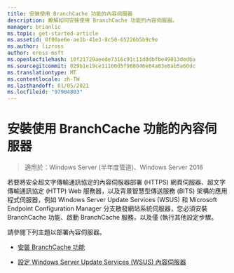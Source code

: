 ```yaml
---
title: 安裝使用 BranchCache 功能的內容伺服器
description: 瞭解如何安裝使用 BranchCache 功能的內容伺服器。
manager: brianlic
ms.topic: get-started-article
ms.assetid: 0f00ae6e-ae1b-41e3-8c50-65226b5b9c9e
ms.author: lizross
author: eross-msft
ms.openlocfilehash: 10f21729aeede7316c91c11d0dbfbe49013dedba
ms.sourcegitcommit: 029b1e19ce11160d5f988046e04a83e8ab5a60dc
ms.translationtype: MT
ms.contentlocale: zh-TW
ms.lasthandoff: 01/05/2021
ms.locfileid: "97904803"
---
```

# <a name="install-content-servers-that-use-the-branchcache-feature"></a>安裝使用 BranchCache 功能的內容伺服器

>適用於：Windows Server (半年度管道)、Windows Server 2016

若要將安全超文字傳輸通訊協定的內容伺服器部署 (HTTPS) 網頁伺服器、超文字傳輸通訊協定 (HTTP) Web 服務器，以及背景智慧型傳送服務 (BITS) 架構的應用程式伺服器，例如 Windows Server Update Services (WSUS) 和 Microsoft Endpoint Configuration Manager 分支散發網站系統伺服器，您必須安裝 BranchCache 功能、啟動 BranchCache 服務，以及僅 (執行其他設定步驟。

請參閱下列主題以部署內容伺服器。

-   [安裝 BranchCache 功能](Install-the-BranchCache-Feature.md)

-   [設定 Windows Server Update Services &#40;WSUS&#41; 內容伺服器](configure-wsus-content-servers.md)



